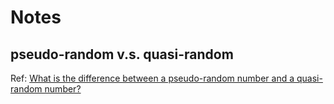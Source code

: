 # Notes
## pseudo-random v.s. quasi-random
Ref: [What is the difference between a pseudo-random number and a quasi-random number?](https://www.quora.com/What-is-the-difference-between-a-pseudo-random-number-and-a-quasi-random-number)
